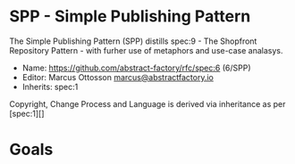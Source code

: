# SPP - Simple Publishing Pattern

The Simple Publishing Pattern (SPP) distills spec:9 - The Shopfront Repository Pattern - with furher use of metaphors and use-case analasys.

* Name: https://github.com/abstract-factory/rfc/spec:6 (6/SPP)
* Editor: Marcus Ottosson <marcus@abstractfactory.io>
* Inherits: spec:1

Copyright, Change Process and Language is derived via inheritance as per [spec:1][]

# Goals

